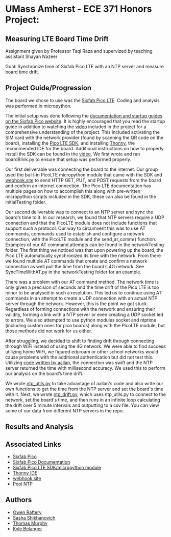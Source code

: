 # UMass Amherst - ECE 371 Honors Project:

## Measuring LTE Board Time Drift

Assignment given by Professor Taqi Raza and supervized by teaching assistant Shayan Nazeer

Goal: Synchronize time of Sixfab Pico LTE with an NTP server and measure board time drift.

## Project Guide/Progression

The board we chose to use was the [Sixfab Pico LTE](https://sixfab.com/product/sixfab-pico-lte/?aelia_cs_currency=USD&gad_source=1). Coding and analysis was performed in micropython.

The initial setup was done following the [documentation and startup guides on the Sixfab Pico website](https://docs.sixfab.com/docs/sixfab-pico-lte-introduction). It is highly encouraged that you read the startup guide in addition to watching the [video](https://drive.google.com/file/d/1mRsmOIFTTY4yG91iCcDXVeBcQCoU7H8K/view?usp=sharing) included in the project for a comprehensive understanding of the project. This included activating the SIM card with the network provider (found by scanning the QR code on the board), installing the [Pico LTE SDK](https://github.com/sixfab/pico_lte_micropython-sdk), and installing [Thonny](https://thonny.org/), the recommended IDE for the board. Additional instructions on how to properly install the SDK can be found in the [video](https://drive.google.com/file/d/1mRsmOIFTTY4yG91iCcDXVeBcQCoU7H8K/view?usp=sharing). We first wrote and ran boardBlink.py to ensure that setup was performed properly.

Our first deliverable was connecting the board to the internet. Our group used the built-in PicoLTE micropython module that came with the SDK and [webhook.site](webhook.site) to send HTTP GET, PUT, and POST requests from the board and confirm an internet connection. The Pico LTE documentation has multiple pages on how to accomplish this along with pre-written micropython scripts included in the SDK, these can also be found in the initialTesting folder. 

Our second deliverable was to connect to an NTP server and sync the board’s time to it. In our research, we found that NTP servers require a UDP connection and that the PicoLTE module does not include functions that support such a protocol. Our way to circumvent this was to use AT commands, commands used to establish and configure a network connection, with the PicoLTE module and the send_at_comm() function. Examples of our AT command attempts can be found in the networkTesting folder. The first thing we noticed was that upon powering up the board, the Pico LTE automatically synchronized its time with the network. From there we found multiple AT commands that create and confirm a network connection as well pull the time from the board’s 4G network. See SyncTimeWithAT.py in the networkTesting folder for an example. 

There was a problem with our AT command method. The network time is only given a precision of seconds and the time drift of the Pico LTE is too minor to be analysed in such a resolution. This led us to continue using AT commands in an attempt to create a UDP connection with an actual NTP server through the network. However, this is the point we got stuck. Regardless of forming connections with the network and ensuring their validity, forming a link with a NTP server or even creating a UDP socket led to errors. We also attempted to use python modules socket and ntptime (including custom ones for pico boards) along with the PicoLTE module, but those methods did not work for us either.

After struggling, we decided to shift to finding drift through connecting through WiFi instead of using the 4G network. We were able to find success utilizing home WiFi, we figured eduroam or other school networks would cause problems with the additional authentication but did not test this. Utilizing [code written by aallan](https://gist.github.com/aallan/581ecf4dc92cd53e3a415b7c33a1147c), the connection was swift and the NTP server returned the time with millisecond accuracy. We used this to perform our analysis on the board’s time drift.

We wrote [ntp_utils.py](https://github.com/sasha351/NTPdrift/blob/main/ntp_utils.py) to take advantage of aallan's code and also write our own functions to get the time from the NTP server and set the board's time with it. Next, we wrote [ntp_drift.py](https://github.com/sasha351/NTPdrift/blob/main/ntp_drift.py), which uses ntp_utils.py to connect to the network, set the board's time, and then runs in an infinite loop calculating the drift over 5 minute intervals and outputting to a csv file. You can view some of our data from different NTP servers in the repo.

## Results and Analysis

## Associated Links

- [Sixfab Pico](https://sixfab.com/product/sixfab-pico-lte/?aelia_cs_currency=USD&gad_source=1)
- [Sixfab Pico Documentation](https://docs.sixfab.com/docs/sixfab-pico-lte-introduction)
- [Sixfab Pico LTE SDK/micropython module](https://github.com/sixfab/pico_lte_micropython-sdk)
- [Thonny IDE](https://thonny.org/)
- [webhook.site](https://webhook.site/#!/view/668411be-19ef-49e1-85cf-9ccfb0d3f7c3)
- [Pool NTP](https://www.ntppool.org/en/)

## Authors

- [Owen Raftery](https://github.com/realraft)
- [Sasha Shikhanovich](https://github.com/sasha351)
- [Thomas Murphy](https://github.com/thocmurphy)
- [Kyle Belanger](https://github.com/kfb-123)

